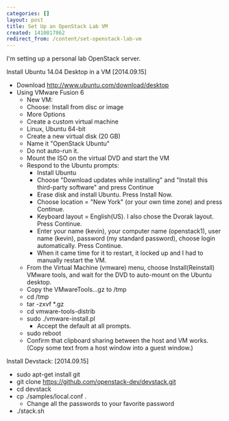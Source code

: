 ```yaml
---
categories: []
layout: post
title: Set Up an OpenStack Lab VM
created: 1410817862
redirect_from: /content/set-openstack-lab-vm
---
```

I'm setting up a personal lab OpenStack server.

Install Ubuntu 14.04 Desktop in a VM [2014.09.15]

* Download http://www.ubuntu.com/download/desktop
* Using VMware Fusion 6
    * New VM:
    * Choose: Install from disc or image
    * More Options
    * Create a custom virtual machine
    * Linux, Ubuntu 64-bit
    * Create a new virtual disk (20 GB)
    * Name it "OpenStack Ubuntu"
    * Do not auto-run it.
    * Mount the ISO on the virtual DVD and start the VM
    * Respond to the Ubuntu prompts:
        * Install Ubuntu
        * Choose "Download updates while installing" and "Install this third-party software" and press Continue
        * Erase disk and install Ubuntu.  Press Install Now.
        * Choose location = "New York" (or your own time zone) and press Continue.
        * Keyboard layout = English(US).  I also chose the Dvorak layout.  Press Continue.
        * Enter your name (kevin), your computer name (openstack1), user name (kevin), password (my standard password), choose login automatically. Press Continue.
        * When it came time for it to restart, it locked up and I had to manually restart the VM.
    * From the Virtual Machine (vmware) menu, choose Install(Reinstall) VMware tools, and wait for the DVD to auto-mount on the Ubuntu desktop.
    * Copy the VMwareTools...gz to /tmp
    * cd /tmp
    * tar -zxvf *.gz
    * cd vmware-tools-distrib
    * sudo ./vmware-install.pl
        * Accept the default at all prompts.
    * sudo reboot
    * Confirm that clipboard sharing between the host and VM works.  (Copy some text from a host window into a guest window.)

Install Devstack: [2014.09.15]

* sudo apt-get install git
* git clone https://github.com/openstack-dev/devstack.git
* cd devstack
* cp ./samples/local.conf  .
    * Change all the passwords to your favorite password
* ./stack.sh
